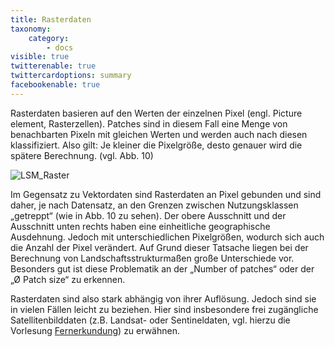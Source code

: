 ```yaml
---
title: Rasterdaten
taxonomy:
    category:
        - docs
visible: true
twitterenable: true
twittercardoptions: summary
facebookenable: true
---
```


Rasterdaten basieren auf den Werten der einzelnen Pixel (engl. Picture element, Rasterzellen). Patches sind in diesem Fall eine Menge von benachbarten Pixeln mit gleichen Werten und werden auch nach diesen klassifiziert. Also gilt: Je kleiner die Pixelgröße, desto genauer wird die spätere Berechnung. (vgl. Abb. 10)

![LSM_Raster](Raster_2.png?lightbox=800&classes=caption "Abb. 10: Beispiel Rasterdaten - Auswirkung der Pixelgröße (Quelle: HOECHSTETTER 2009)")

Im Gegensatz zu Vektordaten sind Rasterdaten an Pixel gebunden und sind daher, je nach Datensatz, an den Grenzen zwischen Nutzungsklassen „getreppt“  (wie in Abb. 10 zu sehen). Der obere Ausschnitt und der Ausschnitt unten rechts haben eine einheitliche geographische Ausdehnung. Jedoch mit unterschiedlichen Pixelgrößen, wodurch sich auch die Anzahl der Pixel verändert. Auf Grund dieser Tatsache liegen bei der Berechnung von Landschaftsstrukturmaßen große Unterschiede vor. Besonders gut ist diese Problematik an der „Number of patches“ oder der „Ø Patch size“ zu erkennen.

Rasterdaten sind also stark abhängig von ihrer Auflösung. Jedoch sind sie in vielen Fällen leicht zu beziehen. Hier sind insbesondere frei zugängliche Satellitenbilddaten (z.B. Landsat- oder Sentineldaten, vgl. hierzu die Vorlesung [Fernerkundung](https://learn.opengeoedu.de/fernerkundung)) zu erwähnen.
